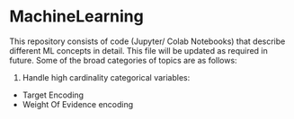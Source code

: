# MachineLearning
This repository consists of code (Jupyter/ Colab Notebooks) that describe different ML concepts in detail. This file will be updated as required in future.
Some of the broad categories of topics are as follows:

1. Handle high cardinality categorical variables:
  * Target Encoding
  * Weight Of Evidence encoding
